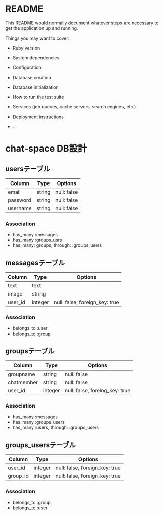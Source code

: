 # README

This README would normally document whatever steps are necessary to get the
application up and running.

Things you may want to cover:

* Ruby version

* System dependencies

* Configuration

* Database creation

* Database initialization

* How to run the test suite

* Services (job queues, cache servers, search engines, etc.)

* Deployment instructions

* ...

# chat-space DB設計
## usersテーブル
|Column|Type|Options|
|------|----|-------|
|email|string|null: false|
|password|string|null: false|
|username|string|null: false|
### Association
- has_many :messages
- has_many :groups_usrs
- has_many: groups,  through:  :groups_users

## messagesテーブル
|Column|Type|Options|
|------|----|-------|
|text|text||
|image|string||
|user_id|integer|null: false, foreign_key: true|
### Association
- belongs_to :user
- belongs_to :group

## groupsテーブル
|Column|Type|Options|
|------|----|-------|
|groupname|string|null: false|
|chatmember|string|null: false|
|user_id|integer|null: false, foreing_key: true|
### Association
- has_many :messages
- has_many :groups_users
- has_many  :users,  through:  :groups_users

## groups_usersテーブル

|Column|Type|Options|
|------|----|-------|
|user_id|integer|null: false, foreign_key: true|
|group_id|integer|null: false, foreign_key: true|

### Association
- belongs_to :group
- belongs_to :user

